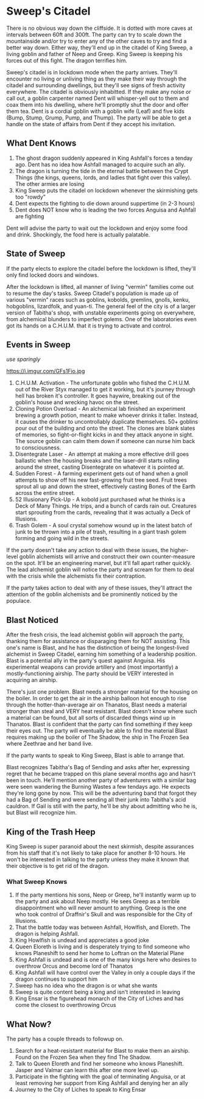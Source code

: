 # Sweep's Citadel
There is no obvious way down the cliffside. It is dotted with more caves at intervals between 60ft and 300ft. The party can try to scale down the mountainside and/or try to enter any of the other caves to try and find a better way down. Either way, they'll end up in the citadel of King Sweep, a living goblin and father of Neep and Greep. King Sweep is keeping his forces out of this fight. The dragon terrifies him.

Sweep's citadel is in lockdown mode when the party arrives. They'll encounter no living or unliving thing as they make their way through the citadel and surrounding dwellings, but they'll see signs of fresh activity everywhere. The citadel is obviously inhabitted. If they make any noise or call out, a goblin carpenter named Dent will whisper-yell out to them and coax them into his dwelling, where he'll promptly shut the door and offer them tea. Dent is a cordial goblin with a goblin wife (Leaf) and five kids (Bump, Stump, Grump, Pump, and Thump). The party will be able to get a handle on the state of affairs from Dent if they accept his invitation.

## What Dent Knows
1. The ghost dragon suddenly appeared in King Ashfall's forces a tenday ago. Dent has no idea how Ashfall managed to acquire such an ally.
2. The dragon is turning the tide in the eternal battle between the Crypt Things (the kings, queens, lords, and ladies that fight over this valley). The other armies are losing
3. King Sweep puts the citadel on lockdown whenever the skirmishing gets too "rowdy"
4. Dent expects the fighting to die down around suppertime (in 2-3 hours)
5. Dent does NOT know who is leading the two forces Anguisa and Ashfall are fighting

Dent will advise the party to wait out the lockdown and enjoy some food and drink. Shockingly, the food here is actually palatable.

## State of Sweep
If the party elects to explore the citadel before the lockdown is lifted, they'll only find locked doors and windows.

After the lockdown is lifted, all manner of living "vermin" families come out to resume the day's tasks. Sweep Citadel's population is made up of various "vermin" races such as goblins, kobolds, gremlins, gnolls, kenku, hobgoblins, lizardfolk, and yuan-ti. The general feel of the city is of a larger version of Tabitha's shop, with unstable experiments going on everywhere, from alchemical blunders to imperfect golems. One of the laboratories even got its hands on a C.H.U.M. that it is trying to activate and control.

## Events in Sweep
*use sparingly*

https://i.imgur.com/GFs1Fio.jpg

1. C.H.U.M. Activation - The unfortunate goblin who fished the C.H.U.M. out of the River Styx managed to get it working, but it's journey through hell has broken it's controller. It goes haywire, breaking out of the goblin's house and wrecking havoc on the street.
2. Cloning Potion Overload - An alchemical lab finished an experiment brewing a growth potion, meant to make whoever drinks it taller. Instead, it causes the drinker to uncontrollably duplicate themselves. 50+ goblins pour out of the building and onto the street. The clones are blank slates of memories, so fight-or-flight kicks in and they attack anyone in sight. The source goblin can calm them down if someone can nurse him back to consciousness.
3. Disentegrate Laser - An attempt at making a more effective drill goes ballastic when the housing breaks and the laser-drill starts rolling around the street, casting Disentegrate on whatever it is pointed at.
4. Sudden Forest - A farming experiment gets out of hand when a gnoll attempts to show off his new fast-growing fruit tree seed. Fruit trees sprout all up and down the street, effectively casting Bones of the Earth across the entire street.
5. 52 Illusionary Pick-Up - A kobold just purchased what he thinks is a Deck of Many Things. He trips, and a bunch of cards rain out. Creatures start sprouting from the cards, revealing that it was actually a Deck of Illusions.
6. Trash Golem - A soul crystal somehow wound up in the latest batch of junk to be thrown into a pile of trash, resulting in a giant trash golem forming and going wild in the streets.

If the party doesn't take any action to deal with these issues, the higher-level goblin alchemists will arrive and construct their own counter-measure on the spot. It'll be an engineering marvel, but it'll fall apart rather quickly. The lead alchemist goblin will notice the party and scream for them to deal with the crisis while the alchemists fix their contraption.

If the party takes action to deal with any of these issues, they'll attract the attention of the goblin alchemists and be prominently noticed by the populace.

## Blast Noticed
After the fresh crisis, the lead alchemist goblin will approach the party, thanking them for assistance or disparaging them for NOT assisting. This one's name is Blast, and he has the distinction of being the longest-lived alchemist in Sweep Citadel, earning him something of a leadership position. Blast is a potential ally in the party's quest against Anguisa. His experimental weapons can provide artillery and (most importantly) a mostly-functioning airship. The party should be VERY interested in acquiring an airship.

There's just one problem. Blast needs a stronger material for the housing on the boiler. In order to get the air in the airship balloon hot enough to rise through the hotter-than-average air on Thanatos, Blast needs a material stronger than steal and VERY heat resistant. Blast doesn't know where such a material can be found, but all sorts of discarded things wind up in Thanatos. Blast is confident that the party can find something if they keep their eyes out. The party will eventually be able to find the material Blast requires making up the boiler of The Shadow, the ship in The Frozen Sea where Zeethrae and her band live.

If the party wants to speak to King Sweep, Blast is able to arrange that.

Blast recognizes Tabitha's Bag of Sending and asks after her, expressing regret that he became trapped on this plane several months ago and hasn't been in touch. He'll mention another party of adventurers with a similar bag were seen wandering the Burning Wastes a few tendays ago. He expects they're long gone by now. This will be the adventuring band that forgot they had a Bag of Sending and were sending all their junk into Tabitha's acid cauldron. If Gail is still with the party, he'll be shy about admitting who he is, but Blast will recognize him.

## King of the Trash Heep
King Sweep is super paranoid about the next skirmish, despite assurances from his staff that it's not likely to take place for another 8-10 hours. He won't be interested in talking to the party unless they make it known that their objective is to get rid of the dragon.

### What Sweep Knows
1. If the party mentions his sons, Neep or Greep, he'll instantly warm up to the party and ask about Neep mostly. He sees Greep as a terrible disappointment who will never amount to anything. Greep is the one who took control of Draffnir's Skull and was responsible for the City of Illusions.
2. That the battle today was between Ashfall, Howlfish, and Eloreth. The dragon is helping Ashfall.
3. King Howlfish is undead and appreciates a good joke
4. Queen Eloreth is living and is desperately trying to find someone who knows Planeshift to send her home to Loftran on the Material Plane
5. King Ashfall is undead and is one of the many kings here who desires to overthrow Orcus and become lord of Thanatos
6. King Ashfall will have control over the Valley in only a couple days if the dragon continues to support him
7. Sweep has no idea who the dragon is or what she wants
8. Sweep is quite content being a king and isn't interested in leaving
9. King Ensar is the figurehead monarch of the City of Liches and has come the closest to overthrowing Orcus

## What Now?
The party has a couple threads to followup on.
1. Search for a heat-resistant material for Blast to make them an airship. Found on the Frozen Sea when they find The Shadow.
2. Talk to Queen Eloreth and find her someone who knows Planeshift. Jasper and Valmar can learn this after one more level up.
3. Participate in the fighting with the goal of terminating Anguisa, or at least removing her support from King Ashfall and denying her an ally
4. Journey to the City of Liches to speak to King Ensar
